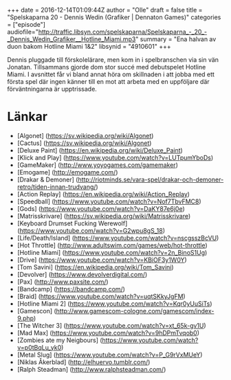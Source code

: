 +++
date = 2016-12-14T01:09:44Z
author = "Olle"
draft = false
title = "Spelskaparna 20 - Dennis Wedin (Grafiker | Dennaton Games)"
categories = ["episode"]
audiofile="http://traffic.libsyn.com/spelskaparna/Spelskaparna_-_20_-_Dennis_Wedin_Grafiker__Hotline_Miami.mp3"
summary = "Ena halvan av duon bakom Hotline Miami 1&2"
libsynid = "4910601"
+++

Dennis pluggade till förskolelärare, men kom in i spelbranschen via sin
vän Jonatan. Tillsammans gjorde dom stor succé med debutspelet Hotline
Miami. I avsnittet får vi bland annat höra om skillnaden i att jobba med ett första
spel där ingen känner till en mot att arbeta med en uppföljare där
förväntningarna är upptrissade.

# Länkar
* [Algonet] (https://sv.wikipedia.org/wiki/Algonet)
* [Cactus] (https://sv.wikipedia.org/wiki/Algonet)
* [Deluxe Paint] (https://en.wikipedia.org/wiki/Deluxe_Paint)
* [Klick and Play] (https://www.youtube.com/watch?v=LUTpumYboDs)
* [GameMaker] (http://www.yoyogames.com/gamemaker)
* [Emogame] (http://emogame.com/)
* [Drakar & Demoner] (http://riotminds.se/vara-spel/drakar-och-demoner-retro/tiden-innan-trudvang/)
* [Action Replay] (https://en.wikipedia.org/wiki/Action_Replay)
* [Speedball] (https://www.youtube.com/watch?v=Nof7TbvFMC8)
* [Gods] (https://www.youtube.com/watch?v=DaKY87e6j0e)
* [Matrisskrivare] (https://sv.wikipedia.org/wiki/Matrisskrivare)
* [Keyboard Drumset Fucking Werewolf] (https://www.youtube.com/watch?v=G2wpu8gS_18)
* [Life/Death/Island] (https://www.youtube.com/watch?v=nscgsszBcVU)
* [Hot Throttle] (http://www.adultswim.com/games/web/hot-throttle)
* [Hotline Miami] (https://www.youtube.com/watch?v=2n_BinoS1Ug)
* [Drive] (https://www.youtube.com/watch?v=KBiOF3y1W0Y)
* [Tom Savini] (https://en.wikipedia.org/wiki/Tom_Savini)
* [Devolver] (https://www.devolverdigital.com/)
* [Pax] (http://www.paxsite.com/)
* [Bandcamp] (https://bandcamp.com/)
* [Braid] (https://www.youtube.com/watch?v=uqtSKkyJgFM)
* [Hotline Miami 2] (https://www.youtube.com/watch?v=Kqr0yUuSiTs)
* [Gamescon] (http://www.gamescom-cologne.com/gamescom/index-9.php)
* [The Witcher 3] (https://www.youtube.com/watch?v=xt_65k-gv1U)
* [Mad Max] (https://www.youtube.com/watch?v=9hDPmTvqob0)
* [Zombies ate my Neigbours] (https://www.youtube.com/watch?v=p0tBqLu_yk0)
* [Metal Slug] (https://www.youtube.com/watch?v=P_G9rVxMUeY)
* [Niklas Åkerblad] (http://elhuervo.tumblr.com/)
* [Ralph Steadman] (http://www.ralphsteadman.com/)

